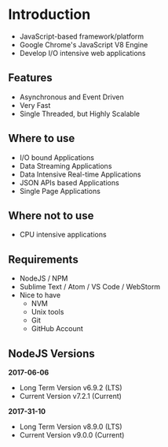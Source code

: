 # Introduction

* JavaScript-based framework/platform
* Google Chrome's JavaScript V8 Engine
* Develop I/O intensive web applications

## Features

* Asynchronous and Event Driven
* Very Fast
* Single Threaded, but Highly Scalable

## Where to use

* I/O bound Applications
* Data Streaming Applications
* Data Intensive Real-time Applications
* JSON APIs based Applications
* Single Page Applications

## Where not to use

* CPU intensive applications

## Requirements

* NodeJS / NPM
* Sublime Text / Atom / VS Code / WebStorm
* Nice to have
  * NVM
  * Unix tools
  * Git
  * GitHub Account

## NodeJS Versions

**2017-06-06**

* Long Term Version v6.9.2 (LTS)
* Current Version v7.2.1 (Current)

**2017-31-10**

* Long Term Version v8.9.0 (LTS)
* Current Version v9.0.0 (Current)
